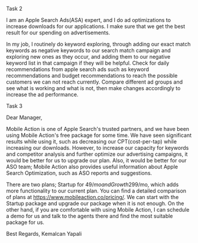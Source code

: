 Task 2

I am an Apple Search Ads(ASA) expert, and I do ad optimizations to increase downloads for our applications. I make sure that we get the best result for our spending on advertisements. 

In my job, I routinely do keyword exploring, through adding our exact match keywords as negative keywords to our search match campaign and exploring new ones as they occur, and adding them to our negative keyword list in that campaign if they will be helpful. Check for daily recommendations from apple search ads such as keyword recommendations and budget recommendations to reach the possible customers we can not reach currently. Compare different ad groups and see what is working and what is not, then make changes accordingly to increase the ad performance. 

Task 3

Dear Manager,

Mobile Action is one of Apple Search's trusted partners, and we have been using Mobile Action's free package for some time. We have seen significant results while using it, such as decreasing our CPT(cost-per-tap) while increasing our downloads. However, to increase our capacity for keywords and competitor analysis and further optimize our advertising campaigns, it would be better for us to upgrade our plan. Also, it would be better for our ASO team; Mobile Action also provides useful information about Apple Search Optimization, such as ASO reports and suggestions.

There are two plans; Startup for 49$/mo and Growth 299$/mo, which adds more functionality to our current plan. You can find a detailed comparison of plans at https://www.mobileaction.co/pricing/. We can start with the Startup package and upgrade our package when it is not enough. On the other hand, if you are comfortable with using Mobile Action, I can schedule a demo for us and talk to the agents there and find the most suitable package for us. 

Best Regards,
Kemalcan Yapali
